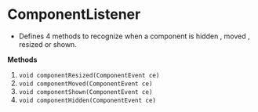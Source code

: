 # **ComponentListener**
- Defines 4 methods to recognize when a component is hidden , moved , resized or shown.

 **Methods**
  1. ```void componentResized(ComponentEvent ce)```
  2. ```void componentMoved(ComponentEvent ce)```
  3. ```void componentShown(ComponentEvent ce)```
  4. ```void componentHidden(ComponentEvent ce)```

